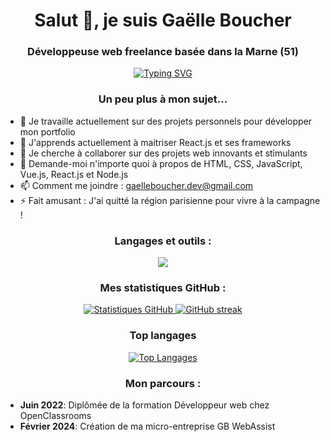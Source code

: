 <h1 align="center">Salut 👋, je suis Gaëlle Boucher</h1>
<h3 align="center">Développeuse web freelance basée dans la Marne (51)</h3>

<p align="center">
  <a href="[Lien vers ton portfolio ou site web -  GB WebAssist]">
    <img src="https://readme-typing-svg.herokuapp.com?font=Fira+Code&pause=1000&color=F7630A&width=435&lines=Je+crée+des+sites+web+%F0%9F%91%A8%E2%80%8D%F0%9F%92%BB;Je+dépanne+vos+ordinateurs+%F0%9F%92%BC;J'adore+les+nouvelles+technologies+%F0%9F%91%80;Et+les+chats+%F0%9F%90%B1" alt="Typing SVG" />
  </a>
</p>

<h3 align="center">Un peu plus à mon sujet...</h3>

- 🔭 Je travaille actuellement sur des projets personnels pour développer mon portfolio
- 🌱 J'apprends actuellement à maitriser React.js et ses frameworks
- 👯 Je cherche à collaborer sur des projets web innovants et stimulants
- 💬 Demande-moi n'importe quoi à propos de HTML, CSS, JavaScript, Vue.js, React.js et Node.js
- 📫 Comment me joindre : gaelleboucher.dev@gmail.com
- ⚡ Fait amusant : J'ai quitté la région parisienne pour vivre à la campagne !

<h3 align="center">Langages et outils :</h3>

<p align="center">
  <a href="https://skillicons.dev">
    <img src="https://skillicons.dev/icons?i=html,css,js,vuejs,nodejs,react,git,github,visualstudiocode" />
  </a>
</p>

<h3 align="center">Mes statistiques GitHub :</h3>

<p align="center">
  <a href="https://github.com/GaelleB">
    <img src="https://github-readme-stats.vercel.app/api?username=GaelleB&show_icons=true&theme=radical" alt="Statistiques GitHub" />
  </a>
  <a href="https://github.com/GaelleB">
    <img src="https://github-readme-streak-stats.herokuapp.com/?user=GaelleB&theme=radical" alt="GitHub streak" />
  </a>
</p>

<h3 align="center">Top langages</h3>

<p align="center">
  <a href="https://github.com/GaelleB">
    <img src="https://github-readme-stats.vercel.app/api/top-langs/?username=GaelleB&layout=compact&theme=radical" alt="Top Langages" />
  </a>
</p>

<h3 align="center">Mon parcours :</h3>

- **Juin 2022**: Diplômée de la formation Développeur web chez OpenClassrooms
- **Février 2024**: Création de ma micro-entreprise GB WebAssist

